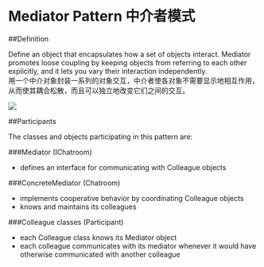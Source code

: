 # Mediator Pattern 中介者模式
##Definition

Define an object that encapsulates how a set of objects interact. Mediator promotes loose coupling by keeping objects from referring to each other explicitly, and it lets you vary their interaction independently.
<br>用一个中介对象封装一系列的对象交互，中介者使各对象不需要显示地相互作用，从而使其耦合松散，而且可以独立地改变它们之间的交互。

![](https://github.com/QianMo/Unity-Design-Pattern/blob/master/UML_Picture/mediator.gif)


##Participants

The classes and objects participating in this pattern are:

###Mediator  (IChatroom)
* defines an interface for communicating with Colleague objects

###ConcreteMediator  (Chatroom)
* implements cooperative behavior by coordinating Colleague objects
* knows and maintains its colleagues

###Colleague classes  (Participant)
* each Colleague class knows its Mediator object
* each colleague communicates with its mediator whenever it would have otherwise communicated with another colleague

